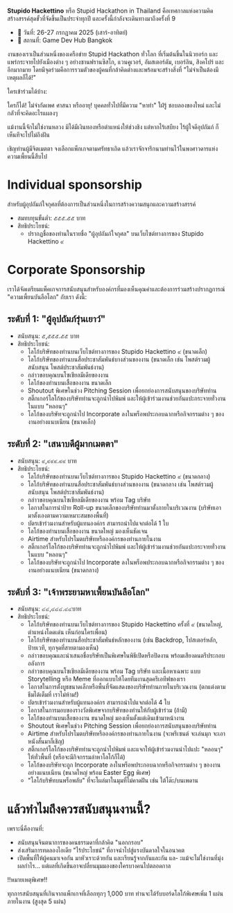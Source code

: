 **Stupido Hackettino** หรือ Stupid Hackathon in Thailand คือเทศกาลแห่งความคิดสร้างสรรค์สุดขั้วที่จัดขึ้นเป็นประจำทุกปี และครั้งนี้กำลังจะเดินทางมาถึงครั้งที่ 9

- 📍 วันที่: 26-27 กรกฎาคม 2025 (เสาร์-อาทิตย์)
- 📍 สถานที่: Game Dev Hub Bangkok

งานของเราเป็นส่วนหนึ่งของเครือข่าย Stupid Hackathon ทั่วโลก ที่เริ่มต้นขึ้นในนิวยอร์ก และแพร่กระจายไปยังเมืองต่าง ๆ อย่างซานฟรานซิสโก, แวนคูเวอร์, อัมสเตอร์ดัม, เบอร์ลิน, สิงคโปร์ และอีกมากมาย โดยมีจุดร่วมคือการรวมตัวของผู้คนที่กล้าคิดต่างและพร้อมจะสร้างสิ่งที่ "ไม่จำเป็นต้องมีเหตุผลก็ได้!"

ใครเข้าร่วมได้บ้าง:

ใครก็ได้! ไม่จำกัดเพศ ศาสนา หรืออายุ! บุคคลทั่วไปที่มีความ "หาทำ" ใฝ่รู้ ชอบลองของใหม่ และไม่กลัวที่จะคิดอะไรแผลงๆ

แม้งานนี้จักไม่ใช่งานหลวง มิได้มีเงินทองหรือตำแหน่งให้ช่วงชิง แต่หากไร้เสบียง ไร้ผู้ใจดีอุปถัมภ์ ก็เห็นทีจะไปไม่ถึงฝัน

เชิญท่านผู้มีจิตเมตตา จงเลือกแพ็กเกจตามศรัทธาเถิด แล้วเราจักจารึกนามท่านไว้ในพงศาวดารแห่งความเพี้ยนนี้สืบไป

# Individual sponsorship

สำหรับผู้อุปถัมภ์ใจกุศลที่ต้องการเป็นส่วนหนึ่งในการสร้างความสนุกและความสร้างสรรค์

- สมทบทุนขั้นต่ำ: ๕๕๕.๕๕ บาท
- สิทธิประโยชน์:
    - ปรากฏชื่อของท่านในรายชื่อ "ผู้อุปถัมภ์ใจกุศล" บนเว็บไซต์ทางการของ Stupido Hackettino ๙

# Corporate Sponsorship

เราได้จัดเตรียมแพ็คเกจการสนับสนุนสำหรับองค์กรที่มองเห็นคุณค่าและต้องการร่วมสร้างปรากฏการณ์ "ความเพี้ยนบันลือโลก" กับเรา ดังนี้:

## ระดับที่ 1: "ผู้อุปถัมภ์รุ่นเยาว์"

- สนับสนุน: ๕,๕๕๕.๕๕ บาท
- สิทธิประโยชน์:
    - โลโก้บริษัทของท่านบนเว็บไซต์ทางการของ Stupido Hackettino ๙ (ขนาดเล็ก)
    - โลโก้บริษัทของท่านบนสื่อประชาสัมพันธ์บางส่วนของงาน (ขนาดเล็ก เช่น โพสต์รวมผู้สนับสนุน โพสต์ประชาสัมพันธ์งาน)
    - กล่าวขอบคุณบนโซเชียลมีเดียของงาน
    - โลโก้ของท่านบนเสื้อของงาน ขนาดเล็ก
    - Shoutout พิเศษในช่วง Pitching Session เพื่อยกย่องการสนับสนุนของบริษัทท่าน
    - สติ๊กเกอร์โลโก้ของบริษัทท่านจะถูกนำไปพิมพ์ และให้ผู้เข้าร่วมงานช่วยกันแปะกระจายทั่วงานในแบบ "หลอนๆ"
    - โลโก้ของบริษัทจะถูกนำไป Incorporate ลงในพร็อพประกอบฉากหรือกิจกรรมต่าง ๆ ของงานอย่างแนบเนียน (ขนาดเล็ก)

## ระดับที่ 2: "เสนาบดีผู้มากเมตตา"

- สนับสนุน: ๙,๙๙๙.๙๙ บาท
- สิทธิประโยชน์:
    - โลโก้บริษัทของท่านบนเว็บไซต์ทางการของ Stupido Hackettino ๙ (ขนาดกลาง)
    - โลโก้บริษัทของท่านบนสื่อประชาสัมพันธ์บางส่วนของงาน (ขนาดกลาง เช่น โพสต์รวมผู้สนับสนุน โพสต์ประชาสัมพันธ์งาน)
    - กล่าวขอบคุณบนโซเชียลมีเดียของงาน พร้อม Tag บริษัท
    - โอกาสในการนำป้าย Roll-up ขนาดเล็กของบริษัทท่านมาตั้งภายในบริเวณงาน (บริษัทเอามาตั้งเองตามความเหมาะสมของพื้นที่)
    - บัตรเข้าร่วมงานสำหรับผู้แทนองค์กร สามารถนำไปแจกต่อได้ 1 ใบ
    - โลโก้ของท่านบนเสื้อของงาน ขนาดใหญ่ มองเห็นชัดเจน
    - Airtime สำหรับโปรโมตบริษัทหรือองค์กรของท่านภายในงาน
    - สติ๊กเกอร์โลโก้ของบริษัทท่านจะถูกนำไปพิมพ์ และให้ผู้เข้าร่วมงานช่วยกันแปะกระจายทั่วงานในแบบ "หลอนๆ"
    - โลโก้ของบริษัทจะถูกนำไป Incorporate ลงในพร็อพประกอบฉากหรือกิจกรรมต่าง ๆ ของงานอย่างแนบเนียน (ขนาดกลาง)

## ระดับที่ 3: "เจ้าพระยามหาเพี้ยนบันลือโลก"

- สนับสนุน: ๔๔,๔๔๔.๔๔บาท
- สิทธิประโยชน์:
    - โลโก้บริษัทของท่านบนเว็บไซต์ทางการของ Stupido Hackettino ครั้งที่ ๙ (ขนาดใหญ่, ตำแหน่งโดดเด่น เห็นก่อนใครเพื่อน)
    - โลโก้บริษัทของท่านบนสื่อประชาสัมพันธ์หลักของงาน (เช่น Backdrop, โปสเตอร์หลัก, ป้ายเวที, ทุกจุดที่สายตามองเห็น)
    - กล่าวขอบคุณและนำเสนอชื่อบริษัทเป็นพิเศษในพิธีเปิดหรือปิดงาน พร้อมเสียงดนตรีประกอบอลังการ
    - กล่าวขอบคุณบนโซเชียลมีเดียของงาน พร้อม Tag บริษัท และเนื้อหาเฉพาะ แบบ Storytelling หรือ Meme ที่ออกแบบให้โดยทีมงานสุดครีเอทีฟของเรา
    - โอกาสในการตั้งบูธขนาดเล็กหรือพื้นที่จัดแสดงของบริษัทท่านภายในบริเวณงาน (ตกแต่งตามธีมได้เต็มที่ เราไม่ห้าม!)
    - บัตรเข้าร่วมงานสำหรับผู้แทนองค์กร สามารถนำไปแจกต่อได้ 4 ใบ
    - โอกาสในการมอบของรางวัลพิเศษจากบริษัทของท่านให้กับผู้เข้าร่วม (ถ้ามี)
    - โลโก้ของท่านบนเสื้อของงาน ขนาดใหญ่ มองเห็นตั้งแต่เดินเข้ามาหน้างาน
    - Shoutout พิเศษในช่วง Pitching Session เพื่อยกย่องการสนับสนุนของบริษัทท่าน
    - Airtime สำหรับโปรโมตบริษัทหรือองค์กรของท่านภายในงาน (จะพรีเซนต์ จะเล่นมุก จะเอาหนังสั้นมาก็เชิญ)
    - สติ๊กเกอร์โลโก้ของบริษัทท่านจะถูกนำไปพิมพ์ และแจกให้ผู้เข้าร่วมงานนำไปแปะ "หลอนๆ" ให้ทั่วพื้นที่ (หรือจะมีกิจกรรมล่าหาโลโก้ก็ได้)
    - โลโก้ของบริษัทจะถูก Incorporate ลงในพร็อพประกอบฉากหรือกิจกรรมต่าง ๆ ของงานอย่างแนบเนียน (ขนาดใหญ่ พร้อม Easter Egg พิเศษ)
    - "โลโก้บริษัทบนพร็อพลับ" ที่จะโผล่มาในมุมที่ไม่คาดฝัน เช่น ใต้โต๊ะ/บนเพดาน

# แล้วทำไมถึงควรสนับสนุนงานนี้?

เพราะนี่คืองานที่:

- สนับสนุนจินตนาการของคนธรรมดาที่กล้าคิด "นอกกรอบ"
- ส่งเสริมการทดลองไอเดีย "ไร้ประโยชน์" ที่อาจนำไปสู่แรงบันดาลใจในอนาคต
- เปิดพื้นที่ให้ผู้คนมาเจอกัน มาหัวเราะด้วยกัน และเรียนรู้จากกันและกัน
แล- ะแม้จะไม่ใช่งานที่มุ่งผลกำไร... แต่ผลที่เกิดขึ้นอาจเปลี่ยนมุมมองของใครบางคนไปตลอดกาล

‼หมายเหตุพิเศษ‼

ทุกการสนับสนุนที่เกินจากแพ็กเกจที่เลือกทุกๆ 1,000 บาท ท่านจะได้รับบอร์ดโลโก้พิเศษเพิ่ม 1 แผ่นภายในงาน (สูงสุด 5 แผ่น)